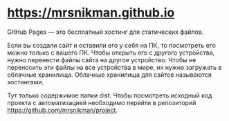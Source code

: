 # https://mrsnikman.github.io

GitHub Pages — это бесплатный хостинг для статических файлов.

Если вы создали сайт и оставили его у себя на ПК, то посмотреть его можно только с вашего ПК. Чтобы открыть его с другого устройства, нужно перенести файлы сайта на другое устройство. Чтобы не переносить эти файлы на все устройства в мире, их нужно загружать в облачные хранилища. Облачные хранилища для сайтов называются хостингами.

Тут только содержимое папки dist. Чтобы посмотреть исходный код проекта с автоматизацией необходимо перейти в репозиторий https://github.com/mrsnikman/project.
